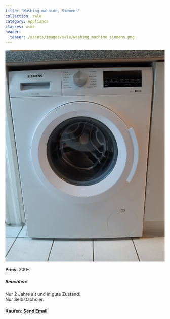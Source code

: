 ```yaml
---
title: "Washing machine, Siemens"
collection: sale
category: Appliance
classes: wide
header: 
  teaser: /assets/images/sale/washing_machine_siemens.png
---
```




<a href="">
  <img src="/assets/images/sale/washing_machine_siemens.png" alt="Washing machine, Siemens">
</a>

**Preis**: 300€

##### Beachten:
Nur 2 Jahre alt und in gute Zustand.<br>Nur Selbstabholer.

#### Kaufen: <a href = "mailto:digitaldasler@gmail.com?subject=Washing machine, Siemens">Send Email</a>

